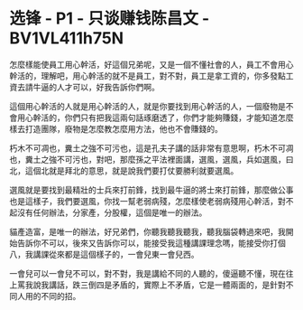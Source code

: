 # 选锋 - P1 - 只谈赚钱陈昌文 - BV1VL411h75N

怎麼樣能使員工用心幹活，好這個兄弟呢，又是一個不懂社會的人，員工不會用心幹活的，理解吧，用心幹活的就不是員工，對不對，員工是拿工資的，你多發點工資去請牛逼的人才可以，好我告訴你們啊。

這個用心幹活的人就是用心幹活的人，就是你要找到用心幹活的人，一個廢物是不會用心幹活的，你們只有把我這兩句話琢磨透了，你們才能夠賺錢，才能知道怎麼樣去打造團隊，廢物是怎麼教怎麼用方法，他也不會賺錢的。

朽木不可凋也，糞土之強不可污也，這是孔夫子講的話非常有意思啊，朽木不可凋也，糞土之強不可污也，對吧，那麼孫之平法裡面講，選風，選風，兵如選風，曰北，這個北就是拜北的意思，就是說我們要打仗要勝利就要選風。

選風就是要找到最精壯的士兵來打前鋒，找到最牛逼的將士來打前鋒，那麼做公事也是這樣子，我們要選風，你找一幫老弱病殘，怎麼樣使老弱病殘用心幹活，對不起沒有任何辦法，分家產，分股權，這個是唯一的辦法。

貓產造富，是唯一的辦法，好兄弟們，你聽我聽我聽我，聽我腦袋轉過來吧，我開始告訴你不可以，後來又告訴你可以，能接受我這種講課理念嗎，能接受你打個八，我講課從來都是這個樣子的，一會兒東一會兒西。

一會兒可以一會兒不可以，對不對，我是講給不同的人聽的，傻逼聽不懂，現在往上罵我說我講話，跌三倒四是矛盾的，實際上不矛盾，它是一體兩面的，是針對不同人用的不同的招。


